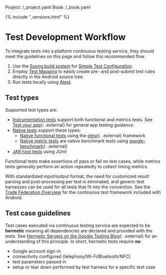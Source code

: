 Project: /_project.yaml
Book: /_book.yaml

{% include "_versions.html" %}

<!--
  Copyright 2018 The Android Open Source Project

  Licensed under the Apache License, Version 2.0 (the "License");
  you may not use this file except in compliance with the License.
  You may obtain a copy of the License at

      http://www.apache.org/licenses/LICENSE-2.0

  Unless required by applicable law or agreed to in writing, software
  distributed under the License is distributed on an "AS IS" BASIS,
  WITHOUT WARRANTIES OR CONDITIONS OF ANY KIND, either express or implied.
  See the License for the specific language governing permissions and
  limitations under the License.
-->

# Test Development Workflow

To integrate tests into a platform continuous testing service, they should meet
the guidelines on this page and follow this recommended flow.

1.  Use the [Soong build system](https://android.googlesource.com/platform/build/soong/)
    for [Simple Test Configuration](/compatibility/tests/development/blueprints).
1.  Employ [Test Mapping](/compatibility/tests/development/test-mapping) to
    easily create pre- and post-submit test rules directly in the Android source tree.
1.  Run tests locally using [Atest](/compatibility/tests/development/atest).

## Test types

Supported test types are:

*   [Instrumentation tests](/compatibility/tests/development/instrumentation)
    support both functional and metrics tests. See
    [Test your app](https://developer.android.com/studio/test/){: .external} for
        general app testing guidance.
*   [Native tests](/compatibility/tests/development/native) support these types:
    *   [Native functional
        tests](/compatibility/tests/development/native-func-e2e) using the
        [gtest](https://github.com/google/googletest){: .external} framework
    *   [Native metric tests](/compatibility/tests/development/metrics.md) are
        native benchmark tests using
        [google-benchmark](https://github.com/google/benchmark){: .external}
*   [JAR host tests](/compatibility/tests/development/jar)
    using JUnit

Functional tests make assertions of pass or fail on test cases, while metrics
tests generally perform an action repeatedly to collect timing metrics.

With standardized input/output format, the need for customized result parsing
and post-processing per test is eliminated, and generic test harnesses can be
used for all tests that fit into the convention. See the [Trade Federation
Overview](/devices/tech/test_infra/tradefed) for the continuous test framework
included with Android.

## Test case guidelines

Test cases executed via continuous testing service are expected to be
**hermetic** meaning all dependencies are declared and provided with the tests.
See [Hermetic Servers on the Google Testing Blog](https://testing.googleblog.com/2012/10/hermetic-servers.html){: .external}
for an understanding of this principle. In short, hermetic tests require **no**:

* Google account sign-in
* connectivity configured (telephony/Wi-Fi/Bluetooth/NFC)
* test parameters passed in
* setup or tear down performed by test harness for a specific test case
